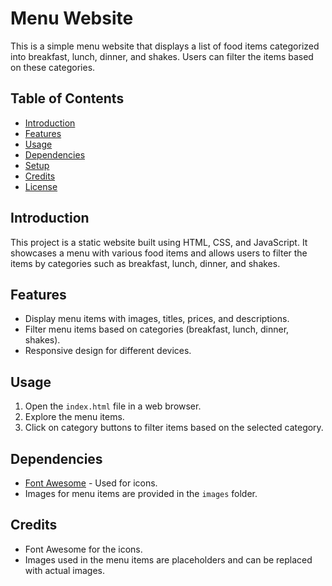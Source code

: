 # Menu Website

This is a simple menu website that displays a list of food items categorized into breakfast, lunch, dinner, and shakes. Users can filter the items based on these categories.

## Table of Contents

- [Introduction](#introduction)
- [Features](#features)
- [Usage](#usage)
- [Dependencies](#dependencies)
- [Setup](#setup)
- [Credits](#credits)
- [License](#license)

## Introduction

This project is a static website built using HTML, CSS, and JavaScript. It showcases a menu with various food items and allows users to filter the items by categories such as breakfast, lunch, dinner, and shakes.

## Features

- Display menu items with images, titles, prices, and descriptions.
- Filter menu items based on categories (breakfast, lunch, dinner, shakes).
- Responsive design for different devices.

## Usage

1. Open the `index.html` file in a web browser.
2. Explore the menu items.
3. Click on category buttons to filter items based on the selected category.

## Dependencies

- [Font Awesome](https://fontawesome.com/) - Used for icons.
- Images for menu items are provided in the `images` folder.

## Credits

- Font Awesome for the icons.
- Images used in the menu items are placeholders and can be replaced with actual images.
